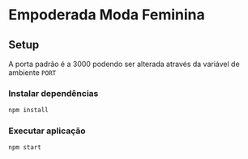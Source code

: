 # Empoderada Moda Feminina

## Setup
A porta padrão é a 3000 podendo ser alterada através da variável de ambiente ```PORT```
### Instalar dependências
```sh 
npm install
```

### Executar aplicação
```sh 
npm start
```
